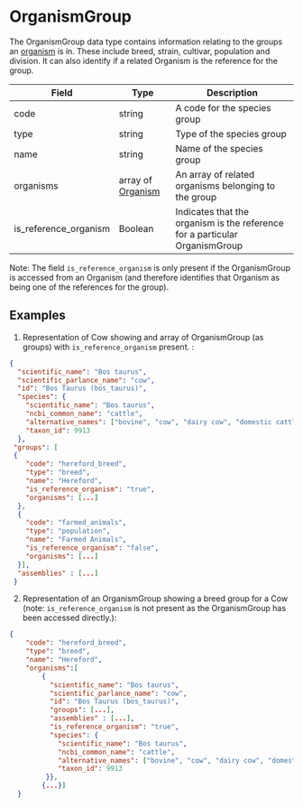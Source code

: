 # OrganismGroup

The OrganismGroup data type contains information relating to the groups an [organism](./organism.md "Organism") is in.  These include breed, strain, cultivar, population and division. It can also identify if a related Organism is the reference for the group.


| Field                     | Type               | Description                               |
|---------------------------|--------------------|-------------------------------------------|
| code                      | string             | A code for the species group           
| type                      | string             | Type of the species group   
| name                      | string             | Name of the species group     
| organisms                 | array of [Organism](../organism.md)  | An array of related organisms belonging to the group
| is_reference_organism     | Boolean            | Indicates that the organism is the reference for a particular OrganismGroup

Note: The field `is_reference_organism` is only present if the OrganismGroup is accessed from an Organism (and therefore identifies that Organism as being one of the references for the group).  

## Examples

1. Representation of Cow showing and array of OrganismGroup (as groups) with `is_reference_organism` present. :

```json
{
  "scientific_name": "Bos taurus",
  "scientific_parlance_name": "cow",
  "id": "Bos Taurus (bos_taurus)",
  "species": {
    "scientific_name": "Bos taurus",
    "ncbi_common_name": "cattle",
    "alternative_names": ["bovine", "cow", "dairy cow", "domestic cattle", "domestic cow"],
    "taxon_id": 9913
  },
 "groups": [
 {
    "code": "hereford_breed",
    "type": "breed",
    "name": "Hereford",
    "is_reference_organism": "true",
    "organisms": [...]
  },
  {
    "code": "farmed_animals",
    "type": "population",
    "name": "Farmed Animals",
    "is_reference_organism": "false",
    "organisms": [...]
  }],
  "assemblies" : [...]
 }
```

2. Representation of an OrganismGroup showing a breed group for a Cow (note: `is_reference_organism` is not present as the OrganismGroup has been accessed directly.):

```json
{
    "code": "hereford_breed",
    "type": "breed",
    "name": "Hereford",
    "organisms":[
        {
          "scientific_name": "Bos taurus",
          "scientific_parlance_name": "cow",
          "id": "Bos Taurus (bos_taurus)",
          "groups": [...],
          "assemblies" : [...],
          "is_reference_organism": "true",
          "species": {
            "scientific_name": "Bos taurus",
            "ncbi_common_name": "cattle",
            "alternative_names": ["bovine", "cow", "dairy cow", "domestic cattle", "domestic cow"],
            "taxon_id": 9913
         }},
        {...}]
  }

```
